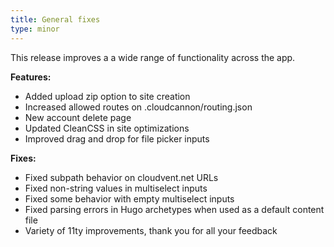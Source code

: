 ```yaml
---
title: General fixes
type: minor
---
```

This release improves a a wide range of functionality across the app.

**Features:**

* Added upload zip option to site creation
* Increased allowed routes on .cloudcannon/routing.json
* New account delete page
* Updated CleanCSS in site optimizations
* Improved drag and drop for file picker inputs

**Fixes:**

* Fixed subpath behavior on cloudvent.net URLs
* Fixed non-string values in multiselect inputs
* Fixed some behavior with empty multiselect inputs
* Fixed parsing errors in Hugo archetypes when used as a default content file
* Variety of 11ty improvements, thank you for all your feedback
